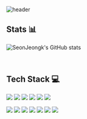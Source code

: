 ![header](https://capsule-render.vercel.app/api?type=waving&color=auto&height=150&section=header&text=SeonJeong%20Kim&fontSize=50&fontAlignY=40)

Stats 📊
------
![SeonJeongk's GitHub stats](https://github-readme-stats.vercel.app/api?username=SeonJeongk&show_icons=true&theme=gotham)

<br>

Tech Stack 💻
------

<img src="https://img.shields.io/badge/Android-3DDC84?style=flat-square&logo=android&logoColor=white"> <img src="https://img.shields.io/badge/Kotlin-7F52FF? ?style=flat-square&logo=kotlin&logoColor=white"> <img src="https://img.shields.io/badge/Java-ed8b00?style=flat-square&logo=OpenJDK&logoColor=white"/> <img src="https://img.shields.io/badge/React-black?style=flat-square&logo=react&logoColor=#61DAFB"> <img src="https://img.shields.io/badge/CSS3-1572B6?style=flat-square&logo=css3&logoColor=white"> <img src="https://img.shields.io/badge/JavaScript-F7DF1E?style=flat-square&logo=javascript&logoColor=white">

<img src="https://img.shields.io/badge/Android Studio-3DDC84?style=flat-square&logo=androidstudio&logoColor=white"> <img src="https://img.shields.io/badge/Visual Studio Code-007ACC?style=flat-square&logo=visualstudiocode&logoColor=white"> <img src="https://img.shields.io/badge/Git-F05032?style=flat-square&logo=git&logoColor=white"> <img src="https://img.shields.io/badge/Github-181717?style=flat-square&logo=github&logoColor=white"> <img src="https://img.shields.io/badge/Jira-0052CC?style=flat-square&logo=Jira&logoColor=white"> <img src="https://img.shields.io/badge/Slack-4A154B?style=flat-square&logo=slack&logoColor=white"> <img src="https://img.shields.io/badge/Notion-000000?style=flat-square&logo=notion&logoColor=white">
